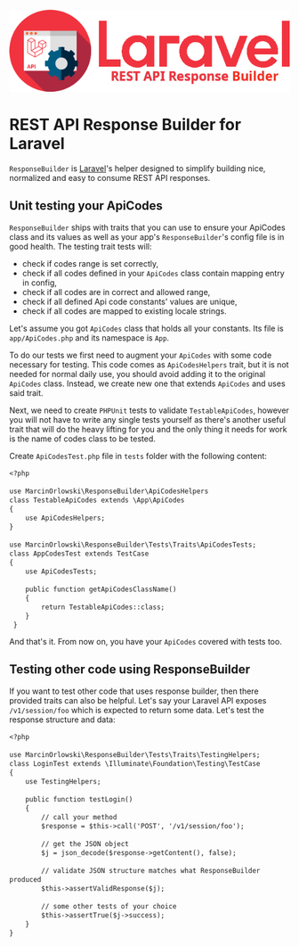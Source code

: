 ![REST API Response Builder for Laravel](img/logo.png)

# REST API Response Builder for Laravel #

 `ResponseBuilder` is [Laravel](https://laravel.com/)'s helper designed to simplify building
 nice, normalized and easy to consume REST API responses.

## Unit testing your ApiCodes ##

 `ResponseBuilder` ships with traits that you can use to ensure your ApiCodes class and its values
 as well as your app's `ResponseBuilder`'s config file is in good health. The testing trait 
 tests will:
 
  * check if codes range is set correctly,
  * check if all codes defined in your `ApiCodes` class contain mapping entry in config,
  * check if all codes are in correct and allowed range,
  * check if all defined Api code constants' values are unique,
  * check if all codes are mapped to existing locale strings.
  
 Let's assume you got `ApiCodes` class that holds all your constants. Its file is `app/ApiCodes.php`
 and its namespace is `App`. 

 To do our tests we first need to augment your `ApiCodes` with some code necessary for testing. This
 code comes as `ApiCodesHelpers` trait, but it is not needed for normal daily use, you should avoid
 adding it to the original `ApiCodes` class. Instead, we create new one that extends `ApiCodes` and
 uses said trait.

 Next, we need to create `PHPUnit` tests to validate `TestableApiCodes`, however you will not have
 to write any single tests yourself as there's another useful trait that will do the heavy lifting
 for you and the only thing it needs for work is the name of codes class to be tested. 
  
 Create `ApiCodesTest.php` file in `tests` folder with the following content:
 
    <?php

    use MarcinOrlowski\ResponseBuilder\ApiCodesHelpers
    class TestableApiCodes extends \App\ApiCodes
    {
        use ApiCodesHelpers;
    }

    use MarcinOrlowski\ResponseBuilder\Tests\Traits\ApiCodesTests;
    class AppCodesTest extends TestCase
    {
 	    use ApiCodesTests;
 
        public function getApiCodesClassName() 
        {
 		    return TestableApiCodes::class;
 	    }
     }


 And that's it. From now on, you have your `ApiCodes` covered with tests too.


## Testing other code using ResponseBuilder ##

 If you want to test other code that uses response builder, then there provided traits can also be 
 helpful. Let's say your Laravel API exposes `/v1/session/foo` which is expected to return some
 data. Let's test the response structure and data:
 
    <?php
    
    use MarcinOrlowski\ResponseBuilder\Tests\Traits\TestingHelpers;
    class LoginTest extends \Illuminate\Foundation\Testing\TestCase
    {
        use TestingHelpers;
        
        public function testLogin()
        {
            // call your method
            $response = $this->call('POST', '/v1/session/foo');
            
            // get the JSON object
            $j = json_decode($response->getContent(), false);
            
            // validate JSON structure matches what ResponseBuilder produced
            $this->assertValidResponse($j);
            
            // some other tests of your choice
            $this->assertTrue($j->success);
        }
    }
